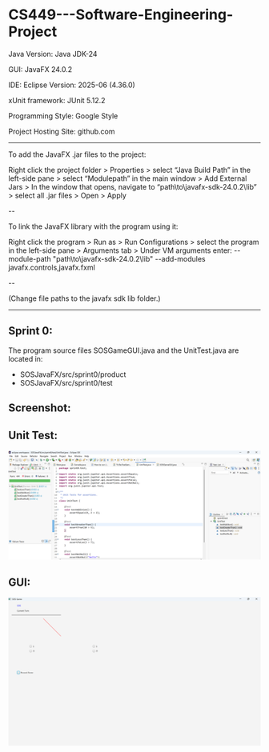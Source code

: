 # CS449---Software-Engineering-Project

Java Version: Java JDK-24

GUI: JavaFX 24.0.2

IDE: Eclipse Version: 2025-06 (4.36.0)

xUnit framework: JUnit 5.12.2

Programming Style: Google Style

Project Hosting Site: github.com

---

To add the JavaFX .jar files to the project:


Right click the project folder > Properties > select “Java Build Path” in the left-side pane > select “Modulepath” in the main window > Add External Jars > In the window that opens, navigate to “path\to\javafx-sdk-24.0.2\lib”  > select all .jar files > Open > Apply 

--


To link the JavaFX library with the program using it:


Right click the program > Run as > Run Configurations > select the program in the left-side pane > Arguments tab > Under VM arguments enter: --module-path "path\to\javafx-sdk-24.0.2\lib" --add-modules javafx.controls,javafx.fxml   

--

(Change file paths to the javafx sdk lib folder.)


---

## Sprint 0:


The program source files SOSGameGUI.java and the UnitTest.java are located in:
- SOSJavaFX/src/sprint0/product
- SOSJavaFX/src/sprint0/test


## Screenshot:

## Unit Test:

![screenshot_sprint0](https://github.com/jsb58p/CS449---Software-Engineering-Project/blob/main/screenshots/screenshot_sprint0test.png)

## GUI:

![screenshot_sprint0](https://github.com/jsb58p/CS449---Software-Engineering-Project/blob/main/screenshots/screenshot_sprint0product.png)




